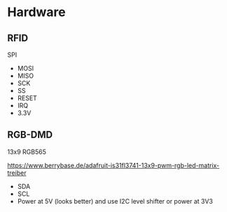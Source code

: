 # Hardware

## RFID
SPI

- MOSI
- MISO
- SCK
- SS
- RESET
- IRQ
- 3.3V

## RGB-DMD
13x9 RGB565

https://www.berrybase.de/adafruit-is31fl3741-13x9-pwm-rgb-led-matrix-treiber

- SDA
- SCL
- Power at 5V (looks better) and use I2C level shifter or power at 3V3
